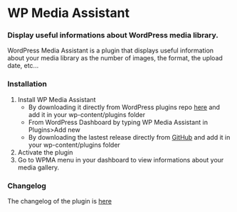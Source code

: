 # WP Media Assistant

### Display useful informations about WordPress media library.

WordPress Media Assistant is a plugin that displays useful information about your media library as the number of images,
the format, the upload date, etc...

### Installation

 1. Install WP Media Assistant
	 - By downloading it directly from WordPress plugins repo [here](https://wordpress.org/plugins/wp-media-assistant) and add it in your wp-content/plugins folder
	 - From WordPress Dashboard by typing WP Media Assistant in Plugins>Add new
	 - By downloading the lastest release directly from [GitHub](https://github.com/JustinyAhin/wp-media-assistant/releases/latest) and add it in your wp-content/plugins folder
2.  Activate the plugin
 3. Go to WPMA menu in your dashboard to view informations about your media gallery.

###   Changelog
The changelog of the plugin is [here](https://github.com/JustinyAhin/wp-media-assistant/blob/master/CHANGELOG.md)